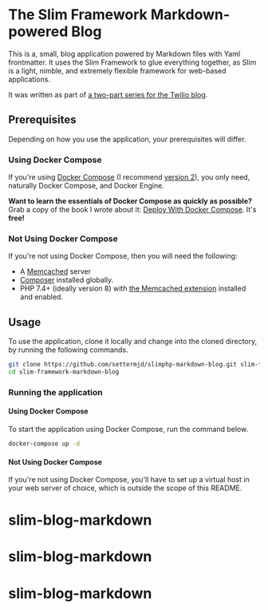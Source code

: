 # The Slim Framework Markdown-powered Blog

This is a, small, blog application powered by Markdown files with Yaml frontmatter. It uses the Slim Framework to glue everything together, as Slim is a light, nimble, and extremely flexible framework for web-based applications.

It was written as part of [a two-part series for the Twilio blog](https://www.twilio.com/blog/create-markdown-blog-php-slim-4).

## Prerequisites

Depending on how you use the application, your prerequisites will differ.

### Using Docker Compose

If you're using [Docker Compose](https://docs.docker.com/compose/) (I recommend [version 2](https://docs.docker.com/compose/cli-command/)), you only need, naturally Docker Compose, and Docker Engine. 

**Want to learn the essentials of Docker Compose as quickly as possible?** Grab a copy of the book I wrote about it: [Deploy With Docker Compose](https://deploywithdockercompose.com?utm_source=github&utm_medium=readme&utm_campaign=slimphp-markdown-blog). It's **free!**

### Not Using Docker Compose

If you're not using Docker Compose, then you will need the following:

- A [Memcached](https://memcached.org/) server
- [Composer](https://getcomposer.org/) installed globally.
- PHP 7.4+ (ideally version 8) with [the Memcached extension](https://www.php.net/manual/en/book.memcached.php) installed and enabled.

## Usage

To use the application, clone it locally and change into the cloned directory, by running the following commands.

```bash
git clone https://github.com/settermjd/slimphp-markdown-blog.git slim-framework-markdown-blog
cd slim-framework-markdown-blog
```

### Running the application

#### Using Docker Compose

To start the application using Docker Compose, run the command below.

```bash
docker-compose up -d
```

#### Not Using Docker Compose

If you're not using Docker Compose, you'll have to set up a virtual host in your web server of choice, which is outside the scope of this README.
# slim-blog-markdown
# slim-blog-markdown
# slim-blog-markdown
